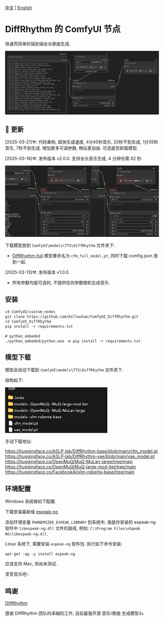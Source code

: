 [中文](README-CN.md) | [English](README.md) 

# DiffRhythm 的 ComfyUI 节点

快速而简单的端到端全长歌曲生成.

![](https://github.com/billwuhao/ComfyUI_DiffRhythm/blob/master/images/2025-03-12_23-49-32.png)


## 📣 更新

[2025-03-21]⚒️: 代码重构, 超快生成速度, 4分45秒音乐, 20秒不到生成, 1分35秒音乐, 7秒不到生成. 增加更多可调参数, 畅玩更自由. 可选是否卸载模型.

[2025-03-16]⚒️: 发布版本 v2.0.0. 支持全长音乐生成, 4 分钟仅需 62 秒.

![](https://github.com/billwuhao/ComfyUI_DiffRhythm/blob/master/images/2025-03-16_03-53-48.png)

下载模型放到 `ComfyUI\models\TTS\DiffRhythm` 文件夹下:

- [DiffRhythm-full](https://huggingface.co/ASLP-lab/DiffRhythm-full)  模型重命名为 `cfm_full_model.pt`, 同时下载 comfig.json 放到一起.

[2025-03-13]⚒️: 发布版本 v1.0.0.

- 所有参数均是可选的, 不提供任何参数随机生成音乐.

## 安装

```
cd ComfyUI/custom_nodes
git clone https://github.com/billwuhao/ComfyUI_DiffRhythm.git
cd ComfyUI_DiffRhythm
pip install -r requirements.txt

# python_embeded
./python_embeded/python.exe -m pip install -r requirements.txt
```

## 模型下载

模型会自动下载到 `ComfyUI\models\TTS\DiffRhythm` 文件夹下.

结构如下:

![](https://github.com/billwuhao/ComfyUI_DiffRhythm/blob/master/images/2025-03-13_00-08-51.png)

手动下载地址:

https://huggingface.co/ASLP-lab/DiffRhythm-base/blob/main/cfm_model.pt  
https://huggingface.co/ASLP-lab/DiffRhythm-vae/blob/main/vae_model.pt  
https://huggingface.co/OpenMuQ/MuQ-MuLan-large/tree/main  
https://huggingface.co/OpenMuQ/MuQ-large-msd-iter/tree/main  
https://huggingface.co/FacebookAI/xlm-roberta-base/tree/main

## 环境配置

Windows 系统做如下配置. 

下载安装最新版 [espeak-ng](https://github.com/espeak-ng/espeak-ng/releases/tag/1.52.0)

添加环境变量 `PHONEMIZER_ESPEAK_LIBRARY` 到系统中, 值是你安装的 espeak-ng 软件中 `libespeak-ng.dll` 文件的路径, 例如: `C:\Program Files\eSpeak NG\libespeak-ng.dll`.

Linux 系统下, 需要安装 `espeak-ng` 软件包. 执行如下命令安装:

`apt-get -qq -y install espeak-ng`

应该支持 Mac, 但尚未测试.

享受音乐吧🎶

## 鸣谢

[DiffRhythm](https://github.com/ASLP-lab/DiffRhythm)

感谢 DiffRhythm 团队的卓越的工作, 目前最强开源 音乐/歌曲 生成模型👍.